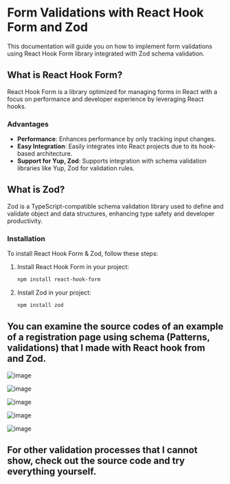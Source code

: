 # Form Validations with React Hook Form and Zod

This documentation will guide you on how to implement form validations using React Hook Form library integrated with Zod schema validation.

## What is React Hook Form?

React Hook Form is a library optimized for managing forms in React with a focus on performance and developer experience by leveraging React hooks.

### Advantages

- **Performance**: Enhances performance by only tracking input changes.
- **Easy Integration**: Easily integrates into React projects due to its hook-based architecture.
- **Support for Yup, Zod**: Supports integration with schema validation libraries like Yup, Zod for validation rules.

## What is Zod?
Zod is a TypeScript-compatible schema validation library used to define and validate object and data structures, enhancing type safety and developer productivity.

### Installation

To install React Hook Form & Zod, follow these steps:

1. Install React Hook Form in your project:

   ```bash
   npm install react-hook-form
1. Install Zod in your project:

   ```bash
   npm install zod

## You can examine the source codes of an example of a registration page using schema (Patterns, validations) that I made with React hook from and Zod.

![image](https://github.com/HamzaDogann/React-TypeScript-Form-Validations/assets/93007915/3c8141f6-e849-43a5-bed5-2a5b24f8dd31)

![image](https://github.com/HamzaDogann/React-TypeScript-Form-Validations/assets/93007915/068b6ce5-2b4b-4ad8-a8c7-08c67026580e)

![image](https://github.com/HamzaDogann/React-TypeScript-Form-Validations/assets/93007915/a147567e-a4fa-4342-ae3c-0ac6e819715f)

![image](https://github.com/HamzaDogann/React-TypeScript-Form-Validations/assets/93007915/5c1d25c6-261f-4a76-b4da-cf70e47f8826)

![image](https://github.com/HamzaDogann/React-TypeScript-Form-Validations/assets/93007915/d4804e9e-3b18-4982-97cc-6404320582f4)


## For other validation processes that I cannot show, check out the source code and try everything yourself.


